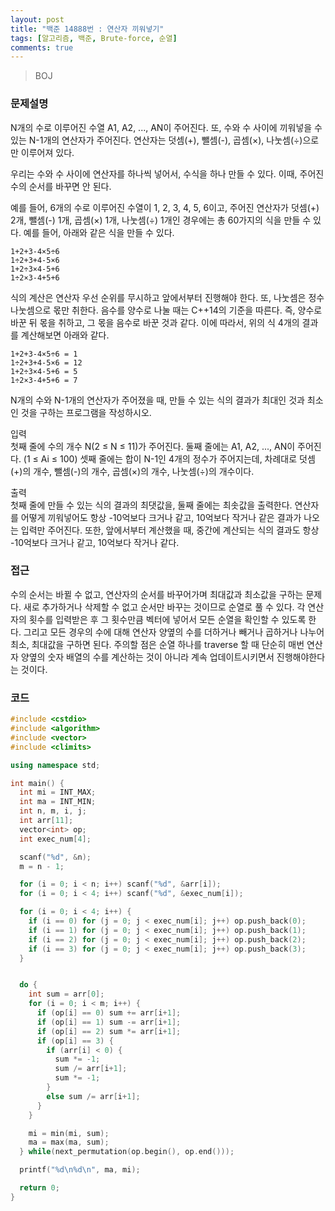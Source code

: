 ```yaml
---
layout: post
title: "백준 14888번 : 연산자 끼워넣기"
tags: [알고리즘, 백준, Brute-force, 순열]
comments: true
---
```


> BOJ  

### 문제설명  
N개의 수로 이루어진 수열 A1, A2, ..., AN이 주어진다. 또, 수와 수 사이에 끼워넣을 수 있는 N-1개의 연산자가 주어진다. 연산자는 덧셈(+), 뺄셈(-), 곱셈(×), 나눗셈(÷)으로만 이루어져 있다.  

우리는 수와 수 사이에 연산자를 하나씩 넣어서, 수식을 하나 만들 수 있다. 이때, 주어진 수의 순서를 바꾸면 안 된다.  

예를 들어, 6개의 수로 이루어진 수열이 1, 2, 3, 4, 5, 6이고, 주어진 연산자가 덧셈(+) 2개, 뺄셈(-) 1개, 곱셈(×) 1개, 나눗셈(÷) 1개인 경우에는 총 60가지의 식을 만들 수 있다. 예를 들어, 아래와 같은 식을 만들 수 있다.  
~~~
1+2+3-4×5÷6
1÷2+3+4-5×6
1+2÷3×4-5+6
1÷2×3-4+5+6
~~~
식의 계산은 연산자 우선 순위를 무시하고 앞에서부터 진행해야 한다. 또, 나눗셈은 정수 나눗셈으로 몫만 취한다. 음수를 양수로 나눌 때는 C++14의 기준을 따른다. 즉, 양수로 바꾼 뒤 몫을 취하고, 그 몫을 음수로 바꾼 것과 같다. 이에 따라서, 위의 식 4개의 결과를 계산해보면 아래와 같다.  
~~~
1+2+3-4×5÷6 = 1
1÷2+3+4-5×6 = 12
1+2÷3×4-5+6 = 5
1÷2×3-4+5+6 = 7
~~~
N개의 수와 N-1개의 연산자가 주어졌을 때, 만들 수 있는 식의 결과가 최대인 것과 최소인 것을 구하는 프로그램을 작성하시오.  

입력  
첫째 줄에 수의 개수 N(2 ≤ N ≤ 11)가 주어진다. 둘째 줄에는 A1, A2, ..., AN이 주어진다. (1 ≤ Ai ≤ 100) 셋째 줄에는 합이 N-1인 4개의 정수가 주어지는데, 차례대로 덧셈(+)의 개수, 뺄셈(-)의 개수, 곱셈(×)의 개수, 나눗셈(÷)의 개수이다.  

출력  
첫째 줄에 만들 수 있는 식의 결과의 최댓값을, 둘째 줄에는 최솟값을 출력한다. 연산자를 어떻게 끼워넣어도 항상 -10억보다 크거나 같고, 10억보다 작거나 같은 결과가 나오는 입력만 주어진다. 또한, 앞에서부터 계산했을 때, 중간에 계산되는 식의 결과도 항상 -10억보다 크거나 같고, 10억보다 작거나 같다.  

### 접근  
수의 순서는 바뀔 수 없고, 연산자의 순서를 바꾸어가며 최대값과 최소값을 구하는 문제다. 새로 추가하거나 삭제할 수 없고 순서만 바꾸는 것이므로 순열로 풀 수 있다. 각 연산자의 횟수를 입력받은 후 그 횟수만큼 벡터에 넣어서 모든 순열을 확인할 수 있도록 한다. 그리고 모든 경우의 수에 대해 연산자 양옆의 수를 더하거나 빼거나 곱하거나 나누어 최소, 최대값을 구하면 된다. 주의할 점은 순열 하나를 traverse 할 때 단순히 매번 연산자 양옆의 숫자 배열의 수를 계산하는 것이 아니라 계속 업데이트시키면서 진행해야한다는 것이다.  

### 코드  
~~~c++
#include <cstdio>
#include <algorithm>
#include <vector>
#include <climits>

using namespace std;

int main() {
  int mi = INT_MAX;
  int ma = INT_MIN;
  int n, m, i, j;
  int arr[11];
  vector<int> op;
  int exec_num[4];

  scanf("%d", &n);
  m = n - 1;

  for (i = 0; i < n; i++) scanf("%d", &arr[i]);
  for (i = 0; i < 4; i++) scanf("%d", &exec_num[i]);

  for (i = 0; i < 4; i++) {
    if (i == 0) for (j = 0; j < exec_num[i]; j++) op.push_back(0);
    if (i == 1) for (j = 0; j < exec_num[i]; j++) op.push_back(1);
    if (i == 2) for (j = 0; j < exec_num[i]; j++) op.push_back(2);
    if (i == 3) for (j = 0; j < exec_num[i]; j++) op.push_back(3);
  }


  do {
    int sum = arr[0];
    for (i = 0; i < m; i++) {
      if (op[i] == 0) sum += arr[i+1];
      if (op[i] == 1) sum -= arr[i+1];
      if (op[i] == 2) sum *= arr[i+1];
      if (op[i] == 3) {
        if (arr[i] < 0) {
          sum *= -1;
          sum /= arr[i+1];
          sum *= -1;
        } 
        else sum /= arr[i+1];
      }
    }

    mi = min(mi, sum);
    ma = max(ma, sum);
  } while(next_permutation(op.begin(), op.end()));

  printf("%d\n%d\n", ma, mi);

  return 0;
}
~~~